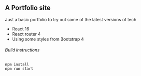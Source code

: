 ## A Portfolio site
Just a basic portfolio to try out some of the latest versions of tech
- React 16
- React router 4
- Using some styles from Bootstrap 4

###### Build instructions
```
npm install
npm run start
```
